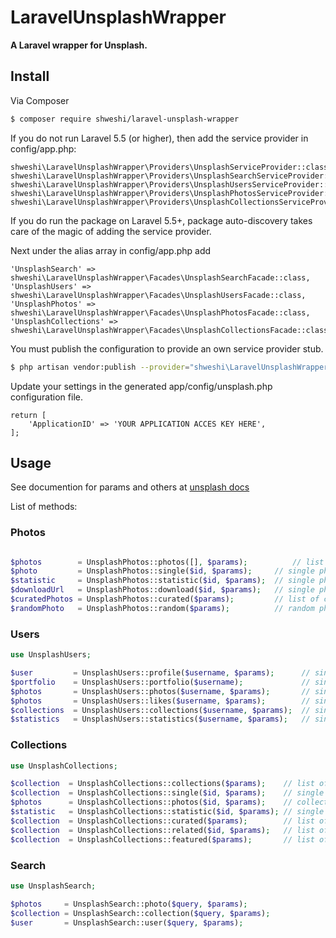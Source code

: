 # LaravelUnsplashWrapper

**A Laravel wrapper for Unsplash.**

## Install

Via Composer

``` bash
$ composer require shweshi/laravel-unsplash-wrapper
```
If you do not run Laravel 5.5 (or higher), then add the service provider in config/app.php:

```
shweshi\LaravelUnsplashWrapper\Providers\UnsplashServiceProvider::class,
shweshi\LaravelUnsplashWrapper\Providers\UnsplashSearchServiceProvider::class,
shweshi\LaravelUnsplashWrapper\Providers\UnsplashUsersServiceProvider::class,
shweshi\LaravelUnsplashWrapper\Providers\UnsplashPhotosServiceProvider::class,
shweshi\LaravelUnsplashWrapper\Providers\UnsplashCollectionsServiceProvider::class,
```

If you do run the package on Laravel 5.5+, package auto-discovery takes care of the magic of adding the service provider.

Next under the alias array in config/app.php add

```
'UnsplashSearch' => shweshi\LaravelUnsplashWrapper\Facades\UnsplashSearchFacade::class,
'UnsplashUsers' => shweshi\LaravelUnsplashWrapper\Facades\UnsplashUsersFacade::class,
'UnsplashPhotos' => shweshi\LaravelUnsplashWrapper\Facades\UnsplashPhotosFacade::class,
'UnsplashCollections' => shweshi\LaravelUnsplashWrapper\Facades\UnsplashCollectionsFacade::class,
```

You must publish the configuration to provide an own service provider stub.

``` bash
$ php artisan vendor:publish --provider="shweshi\LaravelUnsplashWrapper\Providers\UnsplashServiceProvider"
```

Update your settings in the generated app/config/unsplash.php configuration file.
```
return [
    'ApplicationID' => 'YOUR APPLICATION ACCES KEY HERE',
];
```
## Usage
See documention for params and others at [unsplash docs](https://unsplash.com/documentation)

List of methods: 

### Photos

``` php

$photos        = UnsplashPhotos::photos([], $params);          // list of all photos
$photo         = UnsplashPhotos::single($id, $params);     // single photo
$statistic     = UnsplashPhotos::statistic($id, $params);  // single photo statistics
$downloadUrl   = UnsplashPhotos::download($id, $params);   // single photo download link
$curatedPhotos = UnsplashPhotos::curated($params);         // list of curated photos
$randomPhoto   = UnsplashPhotos::random($params);          // random photo
```

### Users

``` php
use UnsplashUsers;

$user         = UnsplashUsers::profile($username, $params);      // single user
$portfolio    = UnsplashUsers::portfolio($username);             // single user's portfolio
$photos       = UnsplashUsers::photos($username, $params);       // single user's photos
$photos       = UnsplashUsers::likes($username, $params);        // single user's likes
$collections  = UnsplashUsers::collections($username, $params);  // single user's collections
$statistics   = UnsplashUsers::statistics($username, $params);   // single user's statistics
```

### Collections

``` php
use UnsplashCollections;

$collection  = UnsplashCollections::collections($params);    // list of all collections
$collection  = UnsplashCollections::single($id, $params);    // single collections
$photos      = UnsplashCollections::photos($id, $params);    // collection photos
$statistic   = UnsplashCollections::statistic($id, $params); // single collections statistics
$collection  = UnsplashCollections::curated($params);        // list of curated collections
$collection  = UnsplashCollections::related($id, $params);   // list of related collections
$collection  = UnsplashCollections::featured($params);       // list of featured collections
```

### Search

``` php
use UnsplashSearch;

$photos     = UnsplashSearch::photo($query, $params);
$collection = UnsplashSearch::collection($query, $params);
$user       = UnsplashSearch::user($query, $params);
```
